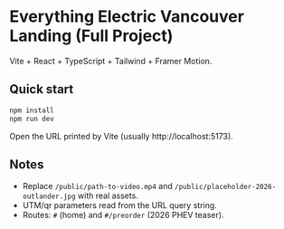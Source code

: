 # Everything Electric Vancouver Landing (Full Project)

Vite + React + TypeScript + Tailwind + Framer Motion.

## Quick start
```bash
npm install
npm run dev
```
Open the URL printed by Vite (usually http://localhost:5173).

## Notes
- Replace `/public/path-to-video.mp4` and `/public/placeholder-2026-outlander.jpg` with real assets.
- UTM/qr parameters read from the URL query string.
- Routes: `#` (home) and `#/preorder` (2026 PHEV teaser).
